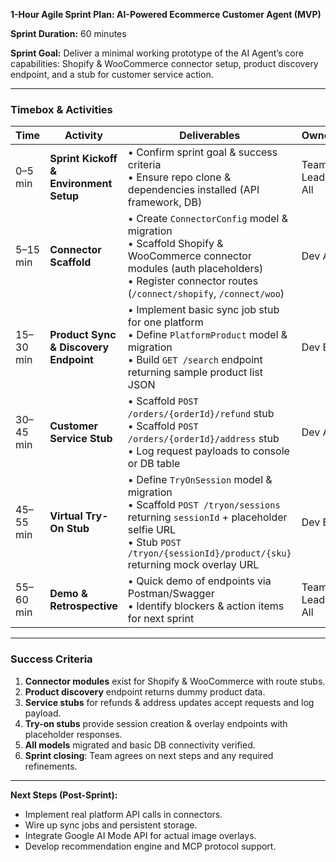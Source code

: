 **1-Hour Agile Sprint Plan: AI-Powered Ecommerce Customer Agent (MVP)**

**Sprint Duration:** 60 minutes

**Sprint Goal:** Deliver a minimal working prototype of the AI Agent’s core capabilities: Shopify & WooCommerce connector setup, product discovery endpoint, and a stub for customer service action.

---

### Timebox & Activities

| Time      | Activity                               | Deliverables                                                                                                                                                                                               | Owner           |
| --------- | -------------------------------------- | ---------------------------------------------------------------------------------------------------------------------------------------------------------------------------------------------------------- | --------------- |
| 0–5 min   | **Sprint Kickoff & Environment Setup** | • Confirm sprint goal & success criteria<br>• Ensure repo clone & dependencies installed (API framework, DB)                                                                                               | Team Lead & All |
| 5–15 min  | **Connector Scaffold**                 | • Create `ConnectorConfig` model & migration<br>• Scaffold Shopify & WooCommerce connector modules (auth placeholders)<br>• Register connector routes (`/connect/shopify`, `/connect/woo`)                 | Dev A           |
| 15–30 min | **Product Sync & Discovery Endpoint**  | • Implement basic sync job stub for one platform<br>• Define `PlatformProduct` model & migration<br>• Build `GET /search` endpoint returning sample product list JSON                                      | Dev B           |
| 30–45 min | **Customer Service Stub**              | • Scaffold `POST /orders/{orderId}/refund` stub<br>• Scaffold `POST /orders/{orderId}/address` stub<br>• Log request payloads to console or DB table                                                       | Dev A           |
| 45–55 min | **Virtual Try-On Stub**                | • Define `TryOnSession` model & migration<br>• Scaffold `POST /tryon/sessions` returning `sessionId` + placeholder selfie URL<br>• Stub `POST /tryon/{sessionId}/product/{sku}` returning mock overlay URL | Dev B           |
| 55–60 min | **Demo & Retrospective**               | • Quick demo of endpoints via Postman/Swagger<br>• Identify blockers & action items for next sprint                                                                                                        | Team Lead & All |

---

### Success Criteria

1. **Connector modules** exist for Shopify & WooCommerce with route stubs.
2. **Product discovery** endpoint returns dummy product data.
3. **Service stubs** for refunds & address updates accept requests and log payload.
4. **Try-on stubs** provide session creation & overlay endpoints with placeholder responses.
5. **All models** migrated and basic DB connectivity verified.
6. **Sprint closing**: Team agrees on next steps and any required refinements.

---

**Next Steps (Post-Sprint):**

* Implement real platform API calls in connectors.
* Wire up sync jobs and persistent storage.
* Integrate Google AI Mode API for actual image overlays.
* Develop recommendation engine and MCP protocol support.
